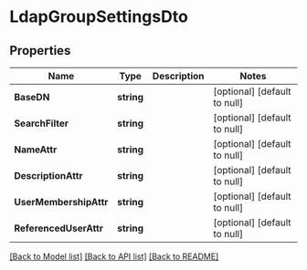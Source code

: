 # LdapGroupSettingsDto

## Properties
Name | Type | Description | Notes
------------ | ------------- | ------------- | -------------
**BaseDN** | **string** |  | [optional] [default to null]
**SearchFilter** | **string** |  | [optional] [default to null]
**NameAttr** | **string** |  | [optional] [default to null]
**DescriptionAttr** | **string** |  | [optional] [default to null]
**UserMembershipAttr** | **string** |  | [optional] [default to null]
**ReferencedUserAttr** | **string** |  | [optional] [default to null]

[[Back to Model list]](../README.md#documentation-for-models) [[Back to API list]](../README.md#documentation-for-api-endpoints) [[Back to README]](../README.md)

